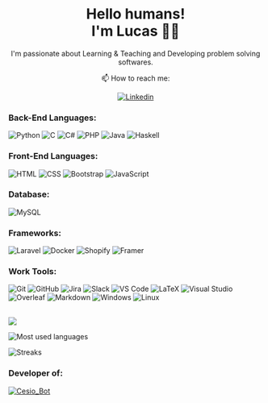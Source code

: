 <h1 align='center'>
Hello humans!</br>I'm Lucas 🐱‍👤
</h1>

<p align='center'>
 I'm passionate about Learning & Teaching and Developing problem solving softwares.
</p>

<div align='center'>
📫 How to reach me:

[![Linkedin](https://img.shields.io/badge/LinkedIn-0077B5?style=for-the-badge&logo=linkedin&logoColor=white)](https://www.linkedin.com/in/lucas-borges-dalcin-948a4020b/)

</div>

### Back-End Languages:

![Python](https://img.shields.io/badge/Python-FFD43B?style=for-the-badge&logo=python&logoColor=blue)
![C](https://img.shields.io/badge/C-00599C?style=for-the-badge&logo=c&logoColor=white)
![C#](https://img.shields.io/badge/C%23-5C2D91?style=for-the-badge&logo=c-sharp&logoColor=white)
![PHP](https://img.shields.io/badge/PHP-777BB4?style=for-the-badge&logo=php&logoColor=white)
![Java](https://img.shields.io/badge/java-f05032.svg?style=for-the-badge&logo=openjdk&logoColor=white)
![Haskell](https://img.shields.io/badge/Haskell-black?style=for-the-badge&logo=haskell&logoColor=5D4F85)

### Front-End Languages:
![HTML](https://img.shields.io/badge/HTML%205-E34F26?style=for-the-badge&logo=html5&logoColor=white)
![CSS](https://img.shields.io/badge/CSS%203-1572B6?style=for-the-badge&logo=css3&logoColor=white)
![Bootstrap](https://img.shields.io/badge/Bootstrap-563D7C?style=for-the-badge&logo=bootstrap&logoColor=white)
![JavaScript](https://img.shields.io/badge/JavaScript-323330?style=for-the-badge&logo=javascript&logoColor=F7DF1E)

### Database:
![MySQL](https://img.shields.io/badge/MySQL-005C84?style=for-the-badge&logo=mysql&logoColor=white)

### Frameworks:
![Laravel](https://img.shields.io/badge/Laravel-000000?style=for-the-badge&logo=Laravel&logoColor=Red)
![Docker](https://img.shields.io/badge/Docker-2496ED?style=for-the-badge&logo=docker&logoColor=white)
![Shopify](https://img.shields.io/badge/shopify-8DB543?style=for-the-badge&logo=Shopify&logoColor=white)
![Framer](https://img.shields.io/badge/Framer-black?style=for-the-badge&logo=framer&logoColor=blue)

### Work Tools:
![Git](https://img.shields.io/badge/Git-f05032?style=for-the-badge&logo=git&logoColor=white)
![GitHub](https://img.shields.io/badge/GitHub-181717?style=for-the-badge&logo=github&logoColor=white)
![Jira](https://img.shields.io/badge/Jira-0052CC?style=for-the-badge&logo=Jira&logoColor=white)
![Slack](https://img.shields.io/badge/Slack-4A154B?style=for-the-badge&logo=slack&logoColor=white)
![VS Code](https://img.shields.io/badge/VS%20Code-007acc?style=for-the-badge&logo=visual-studio-code&logoColor=white)
![LaTeX](https://img.shields.io/badge/LaTeX-%23008080.svg?style=for-the-badge&logo=latex&logoColor=white)
![Visual Studio](https://img.shields.io/badge/Visual%20Studio-5C2D91?style=for-the-badge&logo=visual-studio&logoColor=white)
![Overleaf](https://img.shields.io/badge/Overleaf-47A141?style=for-the-badge&logo=Overleaf&logoColor=white)
![Markdown](https://img.shields.io/badge/Markdown-000000?style=for-the-badge&logo=markdown&logoColor=white)
![Windows](https://img.shields.io/badge/Windows-017AD7?style=for-the-badge&logo=windows&logoColor=white)
![Linux](https://img.shields.io/badge/Linux-FCC624?style=for-the-badge&logo=linux&logoColor=black)

<br/>

<img align="center" src="https://github-readme-stats.vercel.app/api?username=lucas3919&show_icons=true&theme=github_dark"/>

<br>

![Most used languages](https://github-readme-stats.vercel.app/api/top-langs/?username=lucas3919&theme=github_dark)

![Streaks](https://github-readme-streak-stats.herokuapp.com/?user=lucas3919&theme=dark)

### Developer of:
[![Cesio_Bot](https://github-readme-stats.vercel.app/api/pin/?username=cesarstudents&repo=Cesio_Bot&title_color=C9D1D9&icon_color=8B949E&text_color=8B949E&bg_color=0D1117)](https://github.com/cesarstudents/Cesio_Bot)
